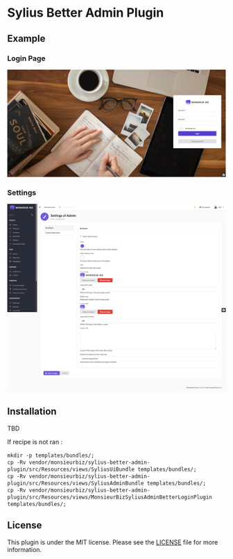 # Sylius Better Admin Plugin

## Example

### Login Page

![Login Page](images/demo.jpg)

### Settings

![Settings form](images/settings.jpg)

## Installation

TBD

If recipe is not ran :

```
mkdir -p templates/bundles/;
cp -Rv vendor/monsieurbiz/sylius-better-admin-plugin/src/Resources/views/SyliusUiBundle templates/bundles/;
cp -Rv vendor/monsieurbiz/sylius-better-admin-plugin/src/Resources/views/SyliusAdminBundle templates/bundles/;
cp -Rv vendor/monsieurbiz/sylius-better-admin-plugin/src/Resources/views/MonsieurBizSyliusAdminBetterLoginPlugin templates/bundles/;
```

## License

This plugin is under the MIT license.
Please see the [LICENSE](LICENSE) file for more information.
